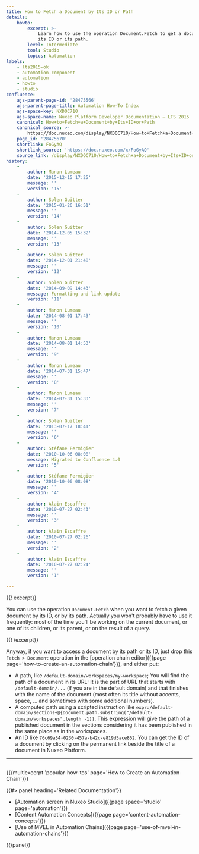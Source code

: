 ```yaml
---
title: How to Fetch a Document by Its ID or Path
details:
    howto:
        excerpt: >-
            Learn how to use the operation Document.Fetch to get a document by
            its ID or its path.
        level: Intermediate
        tool: Studio
        topics: Automation
labels:
    - lts2015-ok
    - automation-component
    - automation
    - howto
    - studio
confluence:
    ajs-parent-page-id: '28475566'
    ajs-parent-page-title: Automation How-To Index
    ajs-space-key: NXDOC710
    ajs-space-name: Nuxeo Platform Developer Documentation — LTS 2015
    canonical: How+to+Fetch+a+Document+by+Its+ID+or+Path
    canonical_source: >-
        https://doc.nuxeo.com/display/NXDOC710/How+to+Fetch+a+Document+by+Its+ID+or+Path
    page_id: '28475670'
    shortlink: FoGyAQ
    shortlink_source: 'https://doc.nuxeo.com/x/FoGyAQ'
    source_link: /display/NXDOC710/How+to+Fetch+a+Document+by+Its+ID+or+Path
history:
    - 
        author: Manon Lumeau
        date: '2015-12-15 17:25'
        message: ''
        version: '15'
    - 
        author: Solen Guitter
        date: '2015-01-26 16:51'
        message: ''
        version: '14'
    - 
        author: Solen Guitter
        date: '2014-12-05 15:32'
        message: ''
        version: '13'
    - 
        author: Solen Guitter
        date: '2014-12-01 21:48'
        message: ''
        version: '12'
    - 
        author: Solen Guitter
        date: '2014-09-09 14:43'
        message: Formatting and link update
        version: '11'
    - 
        author: Manon Lumeau
        date: '2014-08-01 17:43'
        message: ''
        version: '10'
    - 
        author: Manon Lumeau
        date: '2014-08-01 14:53'
        message: ''
        version: '9'
    - 
        author: Manon Lumeau
        date: '2014-07-31 15:47'
        message: ''
        version: '8'
    - 
        author: Manon Lumeau
        date: '2014-07-31 15:33'
        message: ''
        version: '7'
    - 
        author: Solen Guitter
        date: '2013-07-17 18:41'
        message: ''
        version: '6'
    - 
        author: Stéfane Fermigier
        date: '2010-10-06 08:08'
        message: Migrated to Confluence 4.0
        version: '5'
    - 
        author: Stéfane Fermigier
        date: '2010-10-06 08:08'
        message: ''
        version: '4'
    - 
        author: Alain Escaffre
        date: '2010-07-27 02:43'
        message: ''
        version: '3'
    - 
        author: Alain Escaffre
        date: '2010-07-27 02:26'
        message: ''
        version: '2'
    - 
        author: Alain Escaffre
        date: '2010-07-27 02:24'
        message: ''
        version: '1'

---
```

{{! excerpt}}

You can use the operation&nbsp;`Document.Fetch` when you want to fetch a given document by its ID, or by its path. Actually you won't probably have to use it frequently: most of the time you'll be working on the current document, or one of its children, or its parent, or on the result of a query.

{{! /excerpt}}

Anyway, if you want to access a document by its path or its ID, just drop this `Fetch > Document` operation in the [operation chain editor]({{page page='how-to-create-an-automation-chain'}}), and either put:

*   A path, like `/default-domain/workspaces/my-workspace`;
    You will find the path of a document in its URL: It is the part of URL that starts with `/default-domain/...` (if you are in the default domain) and that finishes with the name of the document (most often its title without accents, space, ... and sometimes with some additional numbers).
*   A computed path using a scripted instruction like `expr:/default-domain/sections+@{Document.path.substring("/default-domain/workspaces".length -1)}`.
    This expression will give the path of a published document in the sections considering it has been published in the same place as in the workspaces.
*   An ID like `76c69a54-0230-457a-b42c-e819d5ace862`.
    You can get the ID of a document by clicking on the permanent link beside the title of a document in Nuxeo Platform.

* * *

<div class="row" data-equalizer data-equalize-on="medium"><div class="column medium-6">

{{{multiexcerpt 'popular-how-tos' page='How to Create an Automation Chain'}}}

</div><div class="column medium-6">{{#> panel heading='Related Documentation'}}

*   [Automation screen in Nuxeo Studio]({{page space='studio' page='automation'}})
*   [Content Automation Concepts]({{page page='content-automation-concepts'}})
*   [Use of MVEL in Automation Chains]({{page page='use-of-mvel-in-automation-chains'}})

{{/panel}}</div></div>
